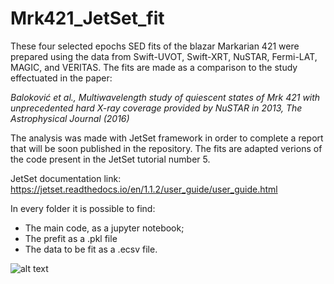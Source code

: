 # Mrk421_JetSet_fit

These four selected epochs SED fits of the blazar Markarian 421 were prepared using the data from Swift-UVOT, Swift-XRT, NuSTAR, Fermi-LAT, MAGIC, and VERITAS. The fits are made as a comparison to the study effectuated in the paper: 

<i> Baloković et al., Multiwavelength study of quiescent states of Mrk 421 with unprecedented hard X-ray coverage provided by NuSTAR in 2013,
The Astrophysical Journal (2016) </i>

 
The analysis was made with JetSet framework in order to complete a report that will be soon published in the repository. The fits are adapted verions of the code present in the JetSet tutorial number 5. 
 
JetSet documentation link: https://jetset.readthedocs.io/en/1.1.2/user_guide/user_guide.html

In every folder it is possible to find:
<ul>
  <li>The main code, as a jupyter notebook; </li>
  <li>The prefit as a .pkl file </li>
  <li>The data to be fit as a .ecsv file. </li>
</ul>

![alt text](https://en.wikipedia.org/wiki/Markarian_421#/media/File:SDSS_Mrk_421.jpg)

